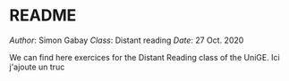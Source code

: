 # README
_Author_: Simon Gabay
_Class_: Distant reading
_Date_: 27 Oct. 2020

We can find here exercices for the Distant Reading class of the UniGE.
Ici j'ajoute un truc
